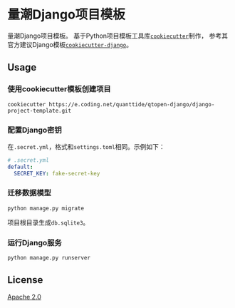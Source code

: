 # 量潮Django项目模板

量潮Django项目模板。
基于Python项目模板工具库[`cookiecutter`](https://cookiecutter.readthedocs.io/en/stable/index.html)制作，
参考其官方建议Django模板[`cookiecutter-django`](https://cookiecutter-django.readthedocs.io/en/latest/index.html)。

## Usage

### 使用cookiecutter模板创建项目

```shell
cookiecutter https://e.coding.net/quanttide/qtopen-django/django-project-template.git
```

### 配置Django密钥

在`.secret.yml`，格式和`settings.toml`相同。示例如下：

```yaml
# .secret.yml
default:
  SECRET_KEY: fake-secret-key
```

### 迁移数据模型

```shell
python manage.py migrate
```

项目根目录生成`db.sqlite3`。

### 运行Django服务

```shell
python manage.py runserver
```

## License

[Apache 2.0](LICENSE)
